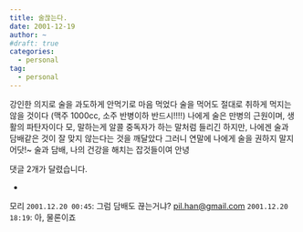 ```yaml
---
title: 술끊는다.
date: 2001-12-19
author: ~
#draft: true
categories:
  - personal
tag:
  - personal
---
```




강인한 의지로 술을 과도하게 안먹기로 마음 먹었다
술을 먹어도 절대로 취하게 먹지는 않을 것이다
(맥주 1000cc, 소주 반병이하 반드시!!!!)
나에게 술은 만병의 근원이며, 생활의 파탄자이다
모, 말하는게 알콜 중독자가 하는 말처럼 들리긴 하지만,
나에겐 술과 담배같은 것이 잘 맞지 않는다는 것을 깨달았다
그러니 연말에 나에게 술을 권하지 말지어닷!~
술과 담배, 나의 건강을 해치는 잡것들이여
안녕


 댓글  2개가 달렸습니다.

- 
 모리 `2001.12.20 00:45`: 
그럼 담배도 끊는거냐?
 pil.han@gmail.com `2001.12.20 18:19`: 
아, 물론이죠




